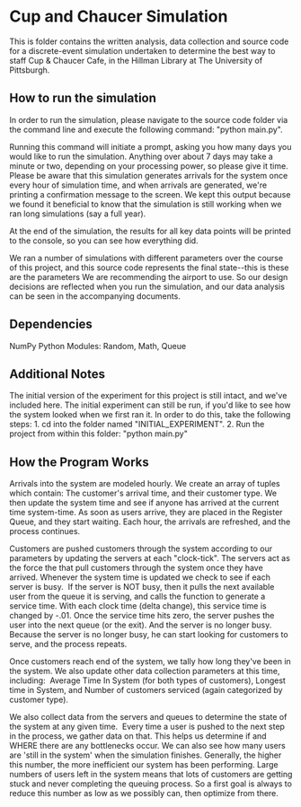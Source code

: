 # Cup and Chaucer Simulation
This is folder contains the written analysis, data collection and source code
for a discrete-event simulation undertaken to determine the best way to staff
Cup & Chaucer Cafe, in the Hillman Library at The University of Pittsburgh.

## How to run the simulation
In order to run the simulation, please navigate to the source code folder via
the command line and execute the following command:  "python main.py".

Running this command will initiate a prompt, asking you how many days you would
like to run the simulation. Anything over about 7 days may take a minute or two,
depending on your processing power, so please give it time. Please be aware that
this simulation generates arrivals for the system once every hour of simulation time,
and when arrivals are generated, we're printing a confirmation message to the screen.
We kept this output because we found it beneficial to know that the simulation is still 
working when we ran long simulations (say a full year).

At the end of the simulation, the results for all key data points will be printed to the
console, so you can see how everything did.

We ran a number of simulations with different parameters over the course of this project,
and this source code represents the final state--this is these are the parameters
We are recommending the airport to use. So our design decisions are reflected when
you run the simulation, and our data analysis can be seen in the accompanying documents.


## Dependencies
NumPy
Python Modules: Random, Math, Queue

## Additional Notes
The initial version of the experiment for this project is still intact, and we've included here. 
The initial experiment can still be run, if you'd like to see how the system looked when we first ran it. 
In order to do this, take the following steps: 
    1.  cd into the folder named "INITIAL_EXPERIMENT".
    2.  Run the project from within this folder:  "python main.py" 


## How the Program Works
Arrivals into the system are modeled hourly. We create an array of tuples which contain: The customer's arrival time, and their customer type. We then update the system time and see if anyone has arrived at the current time system-time. As soon as users arrive, they are placed in the Register Queue, and they start waiting. Each hour, the arrivals are refreshed, and the process continues. 

Customers are pushed customers through the system according to our parameters by updating the servers at each "clock-tick". The servers act as the force the that pull customers through the system once they have arrived. Whenever the system time is updated we check to see if each server is busy.  If the server is NOT busy, then it pulls the next available user from the queue it is serving, and calls the function to generate a service time. With each clock time (delta change), this service time is changed by -.01. Once the service time hits zero, the server pushes the user into the next queue (or the exit). And the server is no longer busy. Because the server is no longer busy, he can start looking for customers to serve, and the process repeats.  

Once customers reach end of the system, we tally how long they've been in the system. We also update other data collection parameters at this time, including:  Average Time In System (for both types of customers), Longest time in System, and Number of customers serviced (again categorized by customer type).  

We also collect data from the servers and queues to determine the state of the system at any given time.  Every time a user is pushed to the next step in the process, we gather data on that. This helps us determine if and WHERE there are any bottlenecks occur. We can also see how many users are 'still in the system' when the simulation finishes. Generally, the higher this number, the more inefficient our system has been performing. Large numbers of users left in the system means that lots of customers are getting stuck and never completing the queuing process. So a first goal is always to reduce this number as low as we possibly can, then optimize from there. 